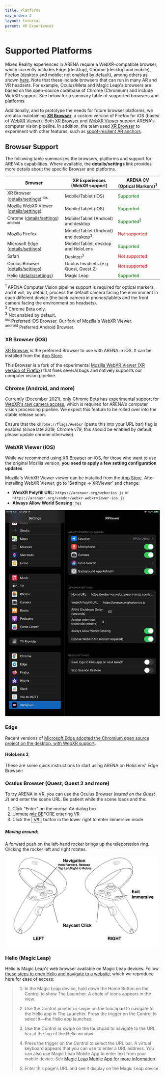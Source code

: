 ```yaml
---
title: Platforms
nav_order: 2
layout: tutorial
parent: XR Experiences
---
```


# Supported Platforms

Mixed Reality experiences in ARENA require a WebXR-compatible browser, which currently includes Edge (desktop), Chrome (desktop and mobile), Firefox (desktop and mobile; not enabled by default), among others as shown [here](https://caniuse.com/webxr). Note that these include browsers that can run in many AR and VR headsets. For example, Oculus/Meta and Magic Leap's browsers are based on the open-source codebase of Chrome (Chromium) and include WebXR support. See below for a summary table of supported browsers and platforms.

Additionally, and to prototype the needs for future browser platforms, we are also maintaining **[XR Browser](https://apps.apple.com/us/app/xr-browser/id1588029989)**, a custom version of Firefox for iOS (based of [WebXR Viewer](https://apps.apple.com/us/app/webxr-viewer/id1295998056)). Both [XR Browser](https://apps.apple.com/us/app/xr-browser/id1588029989) and [WebXR Viewer](https://apps.apple.com/us/app/webxr-viewer/id1295998056) support ARENA's computer vision pipeline. In addition, the team used [XR Browser](https://apps.apple.com/us/app/xr-browser/id1588029989) to experiment with other features, such as [spoof-resilient AR anchors](https://wise.ece.cmu.edu/projects/glitter.html).

## Browser Support

The following table summarizes the browsers, platforms and support for ARENA's capabilities. Where available, the **details/settings** link provides more details about the specific Browser and platforms.

| Browser                                           | XR Experiences (WebXR support)                  | ARENA CV (Optical Markers)<sup>1</sup>                                        |
| ------------------------------------------------- | ----------------------------------------------- | ------------------------------------------------------ |
| XR Browser ([details/settings](#xr-browser-ios)) <sup>ios</sup>             | Mobile/Tablet (iOS)                             | <span style="color:green">Supported</span>             |
| Mozilla WebXR Viewer ([details/settings](#webxr-viewer-ios)) | Mobile/Tablet (iOS)                             | <span style="color:green">Supported</span>             |
| Chrome ([details/settings](#chrome-android-and-more)) <sup>android</sup>    | Mobile/Tablet (Android) and desktop             | <span style="color:green">Supported</span><sup>2</sup>  |
| Mozilla Firefox                                   | Mobile/Tablet (Android) and desktop<sup>3</sup> | <span style="color:red">Not supported</span>           |
| Microsoft Edge ([details/settings](#edge))                                   | Mobile/Tablet, desktop and HoloLens         | <span style="color:green">Supported</span>           |
| Safari                                            | Desktop<sup>3</sup>                             | <span style="color:red">Not supported</span>           |
| Oculus Browser ([details/settings](#oculus-browser-quest-quest-2-and-more))                                    | Oculus headsets (e.g. Quest, Quest 2)           | <span style="color:red">Not supported</span>           |
| Helio ([details/settings](#oculus-browser-quest-quest-2-and-more))                                            | Magic Leap                                      | <span style="color:green">Supported</span>             |

<sup>1</sup> ARENA Computer Vision pipeline support is required for optical markers, and it will, by default, process the default camera facing the environment in each different device (the back camera in phones/tablets and the front camera facing the environment on headsets).<br/>
<sup>2</sup> Chrome Beta only.<br/>
<sup>3</sup> Not enabled by default.<br/>
<sup>ios</sup> Preferred iOS Browser. Our fork of Mozilla's WebXR Viewer.<br/>
<sup>android</sup> Preferred Android Browser.<br/>

### XR Browser (iOS)

[XR Browser](https://apps.apple.com/us/app/xr-browser/id1588029989) is the preferred Browser to use with ARENA in iOS. It can be installed from the [App Store](https://apps.apple.com/us/app/xr-browser/id1588029989).

This Browser is a fork of the experimental [Mozilla WebXR Viewer (XR version of Firefox)](#webxr-viewer-ios) that fixes several bugs and natively supports our computer vision pipeline.

### Chrome (Android, and more)

Currently (December 2021), only [Chrome Beta](https://www.google.com/chrome/beta/) has experimental support for [WebXR's raw camera access](https://chromestatus.com/feature/5759984304390144), which is required for ARENA's computer vision processing pipeline. We expect this feature to be rolled over into the stable release soon.

Ensure that the `chrome://flags/#webxr` (paste this into your URL bar) flag is enabled (since late 2019, Chrome v79, this should be enabled by default; please update chrome otherwise).

### WebXR Viewer (iOS)

While we recommend using [XR Browser](https://apps.apple.com/us/app/xr-browser/id1588029989) on iOS, for those who want to use the original Mozilla version, **you need to apply a few setting configuration updates**.

Mozilla's WebXR Viewer viewer can be installed from the [App Store](https://apps.apple.com/us/app/webxr-viewer/id1295998056). After installing WebXR Viewer, go to 'Settings -> XRViewer' and change:

* **WebXR Polyfill URL:** ```https://arenaxr.org/webxrios.js``` or ```https://arenaxr.org/vendor/webxr-webxrviewer-ios.js```
* **Always Allow World Sensing:** ```Yes```

![img](../../assets/img/xr/webxrviewer-settings.png)

### Edge

Recent versions of [Microsoft Edge adopted the Chromium open source project on the desktop, with WebXR support](https://docs.microsoft.com/en-us/windows/mixed-reality/enthusiast-guide/using-microsoft-edge).

#### HoloLens 2

These are some quick instructions to start using ARENA on HoloLens' Edge Browser:





### Oculus Browser (Quest, Quest 2 and more)

To try ARENA in VR, you can use the Oculus Browser (*tested on the Quest 2*) and enter the scene URL. Be patient while the scene loads and the:
1. Click "Enter" on the normal AV dialog box
2. Unmute mic BEFORE entering VR
3. Click the <button type="button" name="button" class="btn fs-3 ">VR</button> button in the lower right to enter immersive mode

##### Moving around:
A forward push on the left-hand rocker brings up the teleportation ring. Clicking the rocker left and right rotates.

<img src="/assets/img/xr/quest-2.png" width="500"/>

### Helio (Magic Leap)

Helio is Magic Leap's web browser available on Magic Leap devices. Follow [these steps to open Helio and navigate to a website](https://ml1-developer.magicleap.com/en-us/learn/guides/debug-web-content), which we reproduce here for ease of access:

> 1. In the Magic Leap device, hold down the Home Button on the Control to show The Launcher. A circle of icons appears in the view.
>
> 2. Use the Control pointer or swipe on the touchpad to navigate to the Helio app in The Launcher. Press the trigger on the Control to select it—the Helio app launches.
>
> 3. Use the Control or swipe on the touchpad to navigate to the URL bar at the top of the Helio window.
>
> 4. Press the trigger on the Control to select the URL bar. A virtual keyboard appears that you can use to enter a URL address. You can also use Magic Leap Mobile App to enter text from your mobile device. See [Magic Leap Mobile App for more information](https://ml1-developer.magicleap.com/en-us/learn/guides/magic-leap-mobile-app).
>
> 5. Enter this page's URL and see it display on the Magic Leap device.
